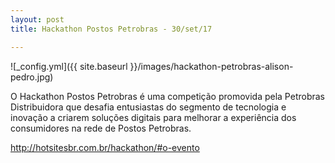 ```yaml
---
layout: post
title: Hackathon Postos Petrobras - 30/set/17

---
```


![_config.yml]({{ site.baseurl }}/images/hackathon-petrobras-alison-pedro.jpg)

O Hackathon Postos Petrobras é uma competição promovida pela Petrobras Distribuidora que desafia entusiastas do segmento de tecnologia e inovação a criarem soluções digitais para melhorar a experiência dos consumidores na rede de Postos Petrobras.

http://hotsitesbr.com.br/hackathon/#o-evento

